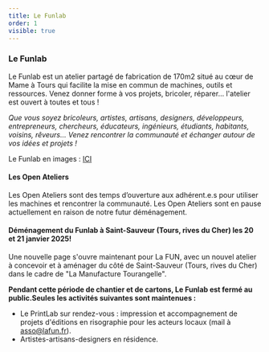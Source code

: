 ```yaml
---
title: Le Funlab
order: 1
visible: true
---
```

### Le Funlab

Le Funlab est un atelier partagé de fabrication de 170m2 situé au cœur de Mame à Tours qui facilite la mise en commun de machines, outils et ressources. Venez donner forme à vos projets, bricoler, réparer... l'atelier est ouvert à toutes et tous !

*Que vous soyez bricoleurs, artistes, artisans, designers, développeurs, entrepreneurs, chercheurs, éducateurs, ingénieurs, étudiants, habitants, voisins, rêveurs... Venez rencontrer la communauté et échanger autour de vos idées et projets !*

Le Funlab en images : [ICI](https://tube.futuretic.fr/w/gBL3q3hJ5Zb4r8wAYeGReM)

#### Les Open Ateliers
Les Open Ateliers sont des temps d’ouverture aux adhérent.e.s pour utiliser les machines et rencontrer la communauté.
Les Open Ateliers sont en pause actuellement en raison de notre futur déménagement.

#### Déménagement du Funlab à Saint-Sauveur (Tours, rives du Cher) les 20 et 21 janvier 2025!
Une nouvelle page s'ouvre maintenant pour La FUN, avec un nouvel atelier à concevoir et à aménager du côté de Saint-Sauveur (Tours, rives du Cher) dans le cadre de "La Manufacture Tourangelle".

**Pendant cette période de chantier et de cartons, Le Funlab est fermé au public.Seules les activités suivantes sont maintenues :**

* Le PrintLab sur rendez-vous : impression et accompagnement de projets d'éditions en risographie pour les acteurs locaux (mail à asso@lafun.fr).
* Artistes-artisans-designers en résidence. 